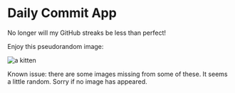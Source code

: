 Daily Commit App
================
No longer will my GitHub streaks be less than perfect!

Enjoy this pseudorandom image:

![a kitten](http://placekitten.com/300/800 "a kitten")

Known issue: there are some images missing from some of these. It seems a little random. Sorry if no image has appeared.